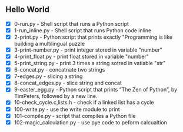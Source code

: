 ## **Hello World**
- [x] 0-run.py         - Shell script that runs a Python script
- [x] 1-run_inline.py  - Shell script that runs Python code inline
- [x] 2-print.py       - Python script that prints exactly "Programming is like building a multilingual puzzle
- [x] 3-print-number.py - print integer stored in variable "number"
- [x] 4-print_float.py  - print float stored in variable "number"
- [x] 5-print_string.py - print 3 times a string sotred in vatiable "str"
- [x] 6-concat.py       - concatnate two strings
- [x] 7-edges.py        - slicing a string
- [x] 8-concat_edges.py - slice string and concat
- [x] 9-easter_egg.py   - Python script that prints “The Zen of Python”, by TimPeters, followed by a new line.
- [x] 10-check_cycle.c,lists.h - check if a linked list has a cycle
- [x] 100-write.py      - use the write module to print
- [x] 101-compile.py    - script that compiles a Python file
- [x] 102-magic_calculation.py - use pye code to peform calcualtion
